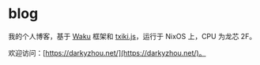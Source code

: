 # blog

我的个人博客，基于 [Waku](https://waku.gg/) 框架和 [txiki.js](https://github.com/saghul/txiki.js)，运行于 NixOS 上，CPU 为龙芯 2F。

欢迎访问：[https://darkyzhou.net/](https://darkyzhou.net/)。
